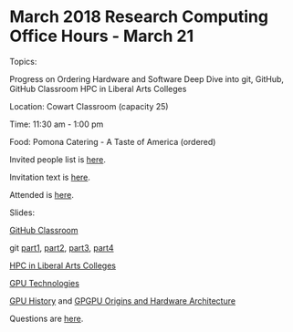 # March 2018 Research Computing Office Hours -  March 21

Topics: 


Progress on Ordering Hardware and Software
Deep Dive into git, GitHub, GitHub Classroom
HPC in Liberal Arts Colleges

Location: Cowart Classroom (capacity 25)

Time: 11:30 am - 1:00 pm

Food: Pomona Catering - A Taste of America (ordered)

Invited people list is [here](https://github.com/Pomona-ITS/hpc/blob/master/training/workshops/tech_workshop/march2018/invited.md).

Invitation text is [here](https://github.com/Pomona-ITS/hpc/blob/master/training/workshops/tech_workshop/march2018/invitation_text.md).

Attended is [here](https://github.com/Pomona-ITS/hpc/blob/master/training/workshops/tech_workshop/march2018/attended.md).


Slides:


[GitHub Classroom](https://github.com/Pomona-ITS/hpc/blob/master/training/workshops/tech_workshop/march2018/GitHub%20Classroom.pptx)

git [part1](https://github.com/Pomona-ITS/hpc/blob/master/training/workshops/tech_workshop/march2018/git%20part%201.pptx), [part2](https://github.com/Pomona-ITS/hpc/blob/master/training/workshops/tech_workshop/march2018/git%20part%202.pptx), [part3](https://github.com/Pomona-ITS/hpc/blob/master/training/workshops/tech_workshop/march2018/git%20part%203.pptx), [part4](https://github.com/Pomona-ITS/hpc/blob/master/training/workshops/tech_workshop/march2018/git%20part%204.pptx)

[HPC in Liberal Arts Colleges](https://github.com/Pomona-ITS/hpc/blob/master/training/workshops/tech_workshop/march2018/HPC%20in%20Liberal%20Arts%20Colleges.pptx)

[GPU Technologies](https://github.com/Pomona-ITS/hpc/blob/master/training/workshops/tech_workshop/march2018/GPU%20Technologies.pptx)

[GPU History](https://github.com/Pomona-ITS/hpc/blob/master/training/workshops/tech_workshop/march2018/Harris%20A%20Brief%20History%20of%20GPGPU.pdf) and [GPGPU Origins and Hardware Architecture](https://github.com/Pomona-ITS/hpc/blob/master/training/workshops/tech_workshop/march2018/gpgpu-origins-and-gpu-hardware-architecture.pdf)


Questions are [here]().

